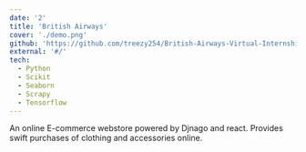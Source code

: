 ```yaml
---
date: '2'
title: 'British Airways'
cover: './demo.png'
github: 'https://github.com/treezy254/British-Airways-Virtual-Internship.git'
external: '#/'
tech:
  - Python
  - Scikit
  - Seaborn
  - Scrapy
  - Tensorflow
---
```


An online E-commerce webstore powered by Djnago and react. Provides swift purchases of clothing and accessories online.
